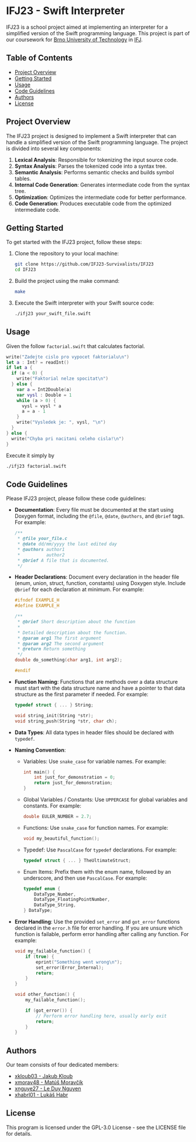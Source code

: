 # IFJ23 - Swift Interpreter

IFJ23 is a school project aimed at implementing an interpreter for a simplified version of the Swift programming language. This project is part of our coursework for [Brno University
of Technology](https://www.vut.cz/en/) in [IFJ](https://www.fit.vut.cz/study/course/IFJ/.en).
## Table of Contents

- [Project Overview](#project-overview)
- [Getting Started](#getting-started)
- [Usage](#usage)
- [Code Guidelines](#code-guidelines)
- [Authors](#authors)
- [License](#license)

## Project Overview

The IFJ23 project is designed to implement a Swift interpreter that can handle a simplified version of the Swift programming language. The project is divided into several key components:

1. **Lexical Analysis**: Responsible for tokenizing the input source code.
2. **Syntax Analysis**: Parses the tokenized code into a syntax tree.
3. **Semantic Analysis**: Performs semantic checks and builds symbol tables.
4. **Internal Code Generation**: Generates intermediate code from the syntax tree.
5. **Optimization**: Optimizes the intermediate code for better performance.
6. **Code Generation**: Produces executable code from the optimized intermediate code.

## Getting Started

To get started with the IFJ23 project, follow these steps:

1. Clone the repository to your local machine:
   ```bash
   git clone https://github.com/IFJ23-Survivalists/IFJ23
   cd IFJ23
   ```

2. Build the project using the make command:
    ```bash
    make
    ```
3. Execute the Swift interpreter with your Swift source code:
    ```bash
    ./ifj23 your_swift_file.swift
    ```

## Usage
Given the follow `factorial.swift` that calculates factorial.

```swift
write("Zadejte cislo pro vypocet faktorialu\n")
let a : Int? = readInt()
if let a {
  if (a < 0) {
    write("Faktorial nelze spocitat\n")
  } else {
    var a = Int2Double(a)
    var vysl : Double = 1
    while (a > 0) {
      vysl = vysl * a
      a = a - 1
    }
    write("Vysledek je: ", vysl, "\n")
  }
} else {
  write("Chyba pri nacitani celeho cisla!\n")
}
```

Execute it simply by
```bash
./ifj23 factorial.swift
```

## Code Guidelines

Please IFJ23 project, please follow these code guidelines:

- **Documentation**: Every file must be documented at the start using Doxygen format, including the `@file`, `@date`, `@authors`, and `@brief` tags. For example:

    ```c
    /**
     * @file your_file.c
     * @date dd/mm/yyyy the last edited day
     * @authors author1
     *          author2
     * @brief A file that is documented.
     */
    ```

- **Header Declarations**: Document every declaration in the header file (enum, union, struct, function, constants) using Doxygen style. Include `@brief` for each declaration at minimum. For example:

    ```c
    #ifndef EXAMPLE_H
    #define EXAMPLE_H

    /**
     * @brief Short description about the function
     *
     * Detailed description about the function.
     * @param arg1 The first argument
     * @param arg2 The second argument
     * @return Return something
     */
    double do_something(char arg1, int arg2);

    #endif
    ```

- **Function Naming**: Functions that are methods over a data structure must start with the data structure name and have a pointer to that data structure as the first parameter if needed. For example:

    ```c
    typedef struct { ... } String;

    void string_init(String *str);
    void string_push(String *str, char ch);
    ```

- **Data Types**: All data types in header files should be declared with `typedef`.

- **Naming Convention**:
    - Variables: Use `snake_case` for variable names. For example:

        ```c
        int main() {
            int just_for_demonstration = 0;
            return just_for_demonstration;
        }
        ```

    - Global Variables / Constants: Use `UPPERCASE` for global variables and constants. For example:

        ```c
        double EULER_NUMBER = 2.7;
        ```

    - Functions: Use `snake_case` for function names. For example:

        ```c
        void my_beautiful_function();
        ```

    - Typedef: Use `PascalCase` for `typedef` declarations. For example:

        ```c
        typedef struct { ... } TheUltimateStruct;
        ```

    - Enum Items: Prefix them with the enum name, followed by an underscore, and then use `PascalCase`. For example:

        ```c
        typedef enum {
            DataType_Number,
            DataType_FloatingPointNumber,
            DataType_String,
        } DataType;
        ```

- **Error Handling**: Use the provided `set_error` and `got_error` functions declared in the `error.h` file for error handling. If you are unsure which function is failable, perform error handling after calling any function. For example:

    ```c
    void my_failable_function() {
        if (true) {
            eprint("Something went wrong\n");
            set_error(Error_Internal);
            return;
        }
    }

    void other_function() {
        my_failable_function();

        if (got_error()) {
            // Perform error handling here, usually early exit
            return;
        }
    }
    ```

## Authors
Our team consists of four dedicated members:
- [xkloub03 - Jakub Kloub](https://github.com/TheRetikGM)
- [xmorav48 - Matúš Moravčík](https://github.com/Blazeo7)
- [xnguye27 - Le Duy Nguyen](https://github.com/tmokenc)
- [xhabrl01 - Lukáš Habr](https://github.com/LukasHabr)
## License
This program is licensed under the GPL-3.0 License - see the LICENSE file for details.
